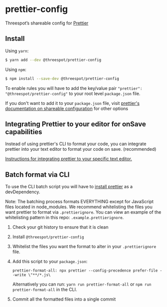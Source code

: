 # prettier-config
Threespot’s shareable config for [Prettier](https://prettier.io/)

## Install

Using `yarn`:

```bash
$ yarn add --dev @threespot/prettier-config
```

Using `npm`:
```bash
$ npm install --save-dev @threespot/prettier-config
```

To enable rules you will have to add the key/value pair `"prettier": "@threespot/prettier-config"` to your root level `package.json` file.

If you don't want to add it to your `package.json` file, visit [prettier's documentation on shareable configuration](https://prettier.io/docs/en/configuration.html#sharing-configurations) for other options

## Integrating Prettier to your editor for onSave capabilities
Instead of using prettier's CLI to format your code, you can integrate prettier into your text editor to format your code on save. (recommended)

[Instructions for integrating prettier to your specific text editor.](https://prettier.io/docs/en/editors.html)

## Batch format via CLI

To use the CLI batch script you will have to [install prettier](https://prettier.io/docs/en/install.html) as a devDependency.

Note: The batching process formats EVERYTHING except for JavaScript files located in node_modules. We recommend whitelisting the files you want prettier to format via `.prettierignore`. You can view an example of the whitelisting pattern in this repo: `.example.prettierignore`. 

1. Check your git history to ensure that it is clean
2. Install `@threespot/prettier-config`
3. Whitelist the files you want the format to alter in your `.prettierignore` file.
4. Add this script to your `package.json`:

    `prettier-format-all: npx prettier --config-precedence prefer-file --write \"**/*.js\`
    
    Alternatively you can run: `yarn run prettier-format-all` or `npm run prettier-format-all` in the CLI.

5. Commit all the formatted files into a single commit